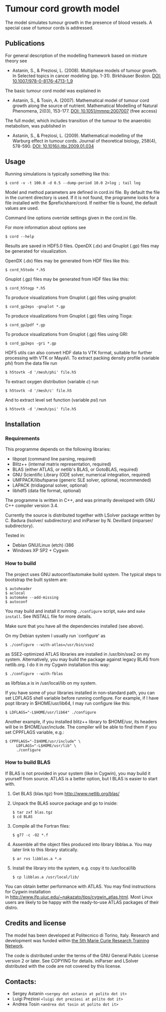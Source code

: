 Tumour cord growth model
========================

The model simulates tumour growth in the presence of blood
vessels. A special case of tumour cords is addressed.

## Publications

For general description of the modelling framework based on mixture theory see

 * Astanin, S., & Preziosi, L. (2008). Multiphase models of tumour growth. In Selected topics in cancer modeling (pp. 1-31). Birkhäuser Boston.
   [DOI: 10.1007/978-0-8176-4713-1_9](http://dx.doi.org/10.1007/978-0-8176-4713-1_9)

The basic tumour cord model was explained in

 * Astanin, S., & Tosin, A. (2007). Mathematical model of tumour cord growth along the source of nutrient. Mathematical Modelling of Natural Phenomena, 2(03), 153-177.
   [DOI: 10.1051/mmnp:2007007](http://dx.doi.org/10.1051/mmnp:2007007) (free access)

The full model, which includes transition of the tumour to the anaerobic metabolism, was published in

*  Astanin, S., & Preziosi, L. (2009). Mathematical modelling of the Warburg effect in tumour cords. Journal of theoretical biology, 258(4), 578-590.
  [DOI: 10.1016/j.jtbi.2009.01.034](http://dx.doi.org/10.1016/j.jtbi.2009.01.034)

## Usage

Running simulations is typically something like this:

    $ cord -v -t 100.0 -d 0.5 --dump-period 10.0 2>log ; tail log

Model and method parameters are defined in cord.ini file. By default
the file in the current directory is used. If it is not found, the
programme looks for a file installed with the $prefix/share/cord.
If neither file is found, the default values are used.

Command line options override settings given in the cord.ini file.

For more information about options see

    $ cord --help

Results are saved in HDF5.0 files. OpenDX (.dx) and Gnuplot (.gp)
files may be generated for visualization.

OpenDX (.dx) files may be generated from HDF files like this:

    $ cord_h5todx *.h5

Gnuplot (.gp) files may be generated from HDF files like this:

    $ cord_h5togp *.h5

To produce visualizations from Gnuplot (.gp) files using gnuplot:

    $ cord_gp2eps -gnuplot *.gp

To produce visualizations from Gnuplot (.gp) files using Tioga:

    $ cord_gp2pdf *.gp

To produce visualizations from Gnuplot (.gp) files using GRI:

    $ cord_gp2eps -gri *.gp

HDF5 utils can also convert HDF data to VTK format, suitable
for further processing with VTK or MayaVi. To extract packing density
profile (variable _phi_) from the data file run

    $ h5tovtk -d '/mesh/phi' file.h5

To extract oxygen distribution (variable _c_) run

    $ h5tovtk -d '/mesh/c' file.h5

And to extract level set function (variable _psi_) run

    $ h5tovtk -d '/mesh/psi' file.h5

## Installation

### Requirements

This programme depends on the following libraries:

  * libpopt (command line parsing, required)
  * Blitz++ (internal matrix representation, required)
  * BLAS (either ATLAS, or netlib's BLAS, or GotoBLAS, required)
  * GNU Scientific Library (ODE solver, numerical integration, required)
  * UMFPACK/libufsparse (generic SLE solver, optional, recommended)
  * LAPACK (tridiagonal solver, optional)
  * libhdf5 (data file format, optional)

The programme is written in C++, and was primarily developed with
GNU C++ compiler version 3.4.

Currently the source is distributed together with LSolver package
written by C. Badura (lsolver/ subdirectory) and iniParser by N.
Devillard (iniparser/ subdirectory).

Tested in:

  * Debian GNU/Linux (etch) i386
  * Windows XP SP2 + Cygwin

### How to build

The project uses GNU autoconf/automake build system. The typical
steps to bootstrap the built system are:

```
$ autoheader
$ aclocal
$ automake --add-missing
$ autoconf
```

You may build and install it running `./configure` script,
`make` and `make install`.  See INSTALL file for more details.

Make sure that you have all the dependencies installed (see above).

On my Debian system I usually run `configure' as

    $ ./configure --with-atlas=/usr/bin/sse2

as SSE2-optimized ATLAS libraries are installed in /usr/bin/sse2 on
my system. Alternatively, you may build the package against legacy
BLAS from netlib.org. I do it in my Cygwin installation this way:

    $ ./configure --with-fblas

as libfblas.a is in /usr/local/lib on my system.

If you have some of your libraries installed in non-standard
path, you can set LDFLAGS shell variable before running configure.
For example, if I have popt library in $HOME/usr/lib64, I may
run configure like this:

    $ LDFLAGS="-L$HOME/usr/lib64" ./configure

Another example, if you installed blitz++ library to $HOME/usr,
its headers will be in $HOME/usr/include. The compiler will be
able to find them if you set CPPFLAGS variable, e.g.:

    $ CPPFLAGS="-I$HOME/usr/include" \
         LDFLAGS="-L$HOME/usr/lib" \
         ./configure

### How to build BLAS

If BLAS is not provided in your system (like in Cygwin), you may
build it yourself from source. ATLAS is a better option, but I
BLAS is easier to start with.

 1. Get BLAS (blas.tgz) from http://www.netlib.org/blas/
 2. Unpack the BLAS source package and go to inside:

    ```
    $ tar zxf blas.tgz
    $ cd BLAS
    ```

 3. Compile all the Fortran files:

    ```
    $ g77 -c -O2 *.f
    ```

 4. Assemble all the object files produced into library libblas.a.
    You may later link to this library statically.

    ```
    $ ar rvs libblas.a *.o
    ```

 5. Install the library into the system, e.g. copy it to /usr/local/lib

    ```
    $ cp libblas.a /usr/local/lib/
    ```

You can obtain better performance with ATLAS. You may find instructions
for Cygwin installation in http://www.ifp.uiuc.edu/~nakazato/tips/cygwin_atlas.html.
Most Linux users are likely to be happy with the ready-to-use ATLAS packages
of their distro.

## Credits and license

The model has been developed at Politecnico di Torino, Italy. 
Research and development was funded within
[the 5th Marie Curie Research Training Network](http://calvino.polito.it/~mcrtn/).

The code is distributed under the terms of the GNU General Public
License version 2 or later. See COPYING for details. iniParser and
LSolver distributed with the code are not covered by this license.


## Contacts:

 * Sergey Astanin `<sergey dot astanin at polito dot it>`
 * Luigi Preziosi `<luigi dot preziosi at polito dot it>`
 * Andrea Tosin   `<andrea dot tosin at polito dot it>`

